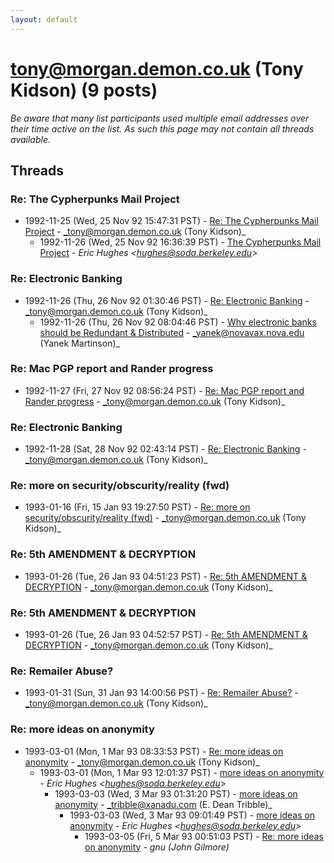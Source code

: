 ```yaml
---
layout: default
---
```


# tony@morgan.demon.co.uk (Tony Kidson) (9 posts)

_Be aware that many list participants used multiple email addresses over their time active on the list. As such this page may not contain all threads available._

## Threads

### Re: The Cypherpunks Mail Project
+ 1992-11-25 (Wed, 25 Nov 92 15:47:31 PST) - [Re: The Cypherpunks Mail Project](/archive/1992/11/a6dbbdf98dde15ceff40e5af1a569482c43eb2fbd0782ae53e4d47d8b165b5fa) - _tony@morgan.demon.co.uk (Tony Kidson)_
  + 1992-11-26 (Wed, 25 Nov 92 16:36:39 PST) - [The Cypherpunks Mail Project](/archive/1992/11/5ee4be5f1553c1c1742d883452bf63c93fe770bd909b5e4bf72cb9335fb6b782) - _Eric Hughes \<hughes@soda.berkeley.edu\>_

### Re: Electronic Banking
+ 1992-11-26 (Thu, 26 Nov 92 01:30:46 PST) - [Re: Electronic Banking](/archive/1992/11/a161b751ea800a1b59f70b31d2d7c0dbf3fa5edcca9e88fb651007b342c46f92) - _tony@morgan.demon.co.uk (Tony Kidson)_
  + 1992-11-26 (Thu, 26 Nov 92 08:04:46 PST) - [Why electronic banks should be Redundant & Distributed](/archive/1992/11/256b1e70f8f72ccca842b576d8dfa54cb63ecbe54718206943baa40f920089e7) - _yanek@novavax.nova.edu (Yanek Martinson)_

### Re: Mac PGP report and Rander progress
+ 1992-11-27 (Fri, 27 Nov 92 08:56:24 PST) - [Re: Mac PGP report and Rander progress](/archive/1992/11/b696aacd1c0fe5c64aad1ecd53b421e283e0f6bb293c6f4bf125a52a2ef1d447) - _tony@morgan.demon.co.uk (Tony Kidson)_

### Re: Electronic Banking
+ 1992-11-28 (Sat, 28 Nov 92 02:43:14 PST) - [Re: Electronic Banking](/archive/1992/11/52f0eb9547052d044439da3f4092480de06087ed10fd5450196dbeda48e918c8) - _tony@morgan.demon.co.uk (Tony Kidson)_

### Re: more on security/obscurity/reality (fwd)
+ 1993-01-16 (Fri, 15 Jan 93 19:27:50 PST) - [Re: more on security/obscurity/reality (fwd)](/archive/1993/01/5b070791ddce55b1078cc4b2686e242160ac81bf636b14ced389c966bae36ca7) - _tony@morgan.demon.co.uk (Tony Kidson)_

### Re: 5th AMENDMENT & DECRYPTION
+ 1993-01-26 (Tue, 26 Jan 93 04:51:23 PST) - [Re: 5th AMENDMENT & DECRYPTION](/archive/1993/01/056ef87d45fc2b989711ef005c021bf106890b65993db016b141c3b72ce57168) - _tony@morgan.demon.co.uk (Tony Kidson)_

### Re: 5th AMENDMENT & DECRYPTION
+ 1993-01-26 (Tue, 26 Jan 93 04:52:57 PST) - [Re: 5th AMENDMENT & DECRYPTION](/archive/1993/01/29d18bdee881e1bc0b5901136355bdd03d06149934f060a8304539bd85e2ecf0) - _tony@morgan.demon.co.uk (Tony Kidson)_

### Re: Remailer Abuse?
+ 1993-01-31 (Sun, 31 Jan 93 14:00:56 PST) - [Re: Remailer Abuse?](/archive/1993/01/9066fa0c7ad96d461151fad83245ba30e638750c14f6dc76ada315494fcbe5e7) - _tony@morgan.demon.co.uk (Tony Kidson)_

### Re: more ideas on anonymity
+ 1993-03-01 (Mon, 1 Mar 93 08:33:53 PST) - [Re: more ideas on anonymity](/archive/1993/03/6414898b88c9b5bf2a1c26f0669add7b820336c39e10293a0d9d1a521ba39449) - _tony@morgan.demon.co.uk (Tony Kidson)_
  + 1993-03-01 (Mon, 1 Mar 93 12:01:37 PST) - [more ideas on anonymity](/archive/1993/03/688d62f16bc40a8d5e51a5508d821e32573869d7d6c18822de5a3797bef4cadb) - _Eric Hughes \<hughes@soda.berkeley.edu\>_
    + 1993-03-03 (Wed, 3 Mar 93 01:31:20 PST) - [more ideas on anonymity](/archive/1993/03/a1badbeb2427195d06fe8cc6b2fb5c46ee5ba5fd5ee2e858f6849acee14aa0c9) - _tribble@xanadu.com (E. Dean Tribble)_
      + 1993-03-03 (Wed, 3 Mar 93 09:01:49 PST) - [more ideas on anonymity](/archive/1993/03/ff4110e034f59e28c94101d331bb2f9f0f518d1861fef658843f5c65456cc79d) - _Eric Hughes \<hughes@soda.berkeley.edu\>_
        + 1993-03-05 (Fri, 5 Mar 93 00:51:03 PST) - [Re: more ideas on anonymity](/archive/1993/03/bbced137ec0050995d17822200f9acaa14143a8a456ff2694874641614aab832) - _gnu (John Gilmore)_

